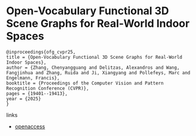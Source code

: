 # Open-Vocabulary Functional 3D Scene Graphs for Real-World Indoor Spaces

```
@inproceedings{ofg_cvpr25,
title = {Open-Vocabulary Functional 3D Scene Graphs for Real-World Indoor Spaces},
author = {Zhang, Chenyangguang and Delitzas, Alexandros and Wang, Fangjinhua and Zhang, Ruida and Ji, Xiangyang and Pollefeys, Marc and Engelmann, Francis},
booktitle = {Proceedings of the Computer Vision and Pattern Recognition Conference (CVPR)},
pages = {19401--19413},
year = {2025}
}
```

links
- [openaccess](https://openaccess.thecvf.com//content/CVPR2025/html/Zhang_Open-Vocabulary_Functional_3D_Scene_Graphs_for_Real-World_Indoor_Spaces_CVPR_2025_paper.html)
